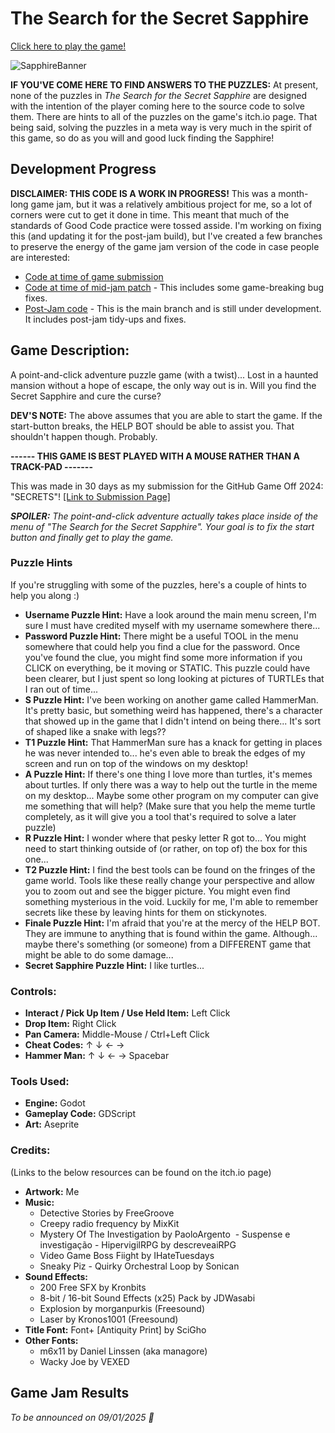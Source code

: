 # The Search for the Secret Sapphire

[Click here to play the game!](https://quietlantern.itch.io/the-search-for-the-secret-sapphire)

![SapphireBanner](https://github.com/user-attachments/assets/dae39324-3309-4bce-926c-4b0207262c96)

**IF YOU'VE COME HERE TO FIND ANSWERS TO THE PUZZLES:** At present, none of the puzzles in _The Search for the Secret Sapphire_ are designed with the intention of the player coming here to the source code to solve them. There are hints to all of the puzzles on the game's itch.io page. That being said, solving the puzzles in a meta way is very much in the spirit of this game, so do as you will and good luck finding the Sapphire!

## Development Progress

**DISCLAIMER: THIS CODE IS A WORK IN PROGRESS!** This was a month-long game jam, but it was a relatively ambitious project for me, so a lot of corners were cut to get it done in time. This meant that much of the standards of Good Code practice were tossed asside. I'm working on fixing this (and updating it for the post-jam build), but I've created a few branches to preserve the energy of the game jam version of the code in case people are interested: 

- [Code at time of game submission](https://github.com/conor-wilson/gameoff2024/tree/code-at-time-of-submission)
- [Code at time of mid-jam patch](https://github.com/conor-wilson/gameoff2024/tree/mid-jam-patch) - This includes some game-breaking bug fixes.
- [Post-Jam code](https://github.com/conor-wilson/gameoff2024) - This is the main branch and is still under development. It includes post-jam tidy-ups and fixes.

## Game Description: 

A point-and-click adventure puzzle game (with a twist)... Lost in a haunted mansion without a hope of escape, the only way out is in. Will you find the Secret Sapphire and cure the curse?  

**DEV'S NOTE:** The above assumes that you are able to start the game. If the start-button breaks, the HELP BOT should be able to assist you. That shouldn't happen though. Probably.

**------ THIS GAME IS BEST PLAYED WITH A MOUSE RATHER THAN A TRACK-PAD -------**

This was made in 30 days as my submission for the GitHub Game Off 2024: "SECRETS"! [[Link to Submission Page]](https://itch.io/jam/game-off-2024/rate/3149163)

_**SPOILER:** The point-and-click adventure actually takes place inside of the menu of "The Search for the Secret Sapphire". Your goal is to fix the start button and finally get to play the game._

### Puzzle Hints
If you're struggling with some of the puzzles, here's a couple of hints to help you along :) 

- **Username Puzzle Hint:** Have a look around the main menu screen, I'm sure I must have credited myself with my username somewhere there...
- **Password Puzzle Hint:** There might be a useful TOOL in the menu somewhere that could help you find a clue for the password. Once you've found the clue, you might find some more information if you CLICK on everything, be it moving or STATIC. This puzzle could have been clearer, but I just spent so long looking at pictures of TURTLEs that I ran out of time...
- **S Puzzle Hint:** I've been working on another game called HammerMan. It's pretty basic, but something weird has happened, there's a character that showed up in the game that I didn't intend on being there... It's sort of shaped like a snake with legs??
- **T1 Puzzle Hint:** That HammerMan sure has a knack for getting in places he was never intended to... he's even able to break the edges of my screen and run on top of the windows on my desktop!
- **A Puzzle Hint:** If there's one thing I love more than turtles, it's memes about turtles. If only there was a way to help out the turtle in the meme on my desktop... Maybe some other program on my computer can give me something that will help? (Make sure that you help the meme turtle completely, as it will give you a tool that's required to solve a later puzzle)
- **R Puzzle Hint:** I wonder where that pesky letter R got to... You might need to start thinking outside of (or rather, on top of) the box for this one...
- **T2 Puzzle Hint:** I find the best tools can be found on the fringes of the game world. Tools like these really change your perspective and allow you to zoom out and see the bigger picture. You might even find something mysterious in the void. Luckily for me, I'm able to remember secrets like these by leaving hints for them on stickynotes.
- **Finale Puzzle Hint:** I'm afraid that you're at the mercy of the HELP BOT. They are immune to anything that is found within the game. Although... maybe there's something (or someone) from a DIFFERENT game that might be able to do some damage...
- **Secret Sapphire Puzzle Hint:** I like turtles...


### Controls:
- **Interact / Pick Up Item / Use Held Item:** Left Click
- **Drop Item:** Right Click
- **Pan Camera:** Middle-Mouse / Ctrl+Left Click
- **Cheat Codes:**  ↑  ↓ ← →
- **Hammer Man:** ↑  ↓ ← →  Spacebar

### Tools Used: 
- **Engine:** Godot
- **Gameplay Code:** GDScript
- **Art:** Aseprite

### Credits:
(Links to the below resources can be found on the itch.io page)
- **Artwork:** Me
- **Music:**
  - ​Detective Stories​​ by FreeGroove​
  - Creepy radio frequency​ by MixKit​
  - Mystery Of The Investigation​ by PaoloArgento
​  - Suspense e investigação - HipervigilRPG​ by descreveaiRPG​​​​​
  - Video Game Boss Fiight​​ by IHateTuesdays
  - Sneaky Piz - Quirky Orchestral Loop​ by Sonican
- **Sound Effects:**
  - ​200 Free SFX​ by Kronbits​
  - 8-bit / 16-bit Sound Effects (x25) Pack​ by JDWasabi
  - Explosion​ by morganpurkis (Freesound)
  - Laser​ by Kronos1001 (Freesound)
- **Title Font:** Font+ [Antiquity Print] by SciGho
- **Other Fonts:**
  - m6x11 by Daniel Linssen (aka managore)
  - Wacky Joe by VEXED

## Game Jam Results

_To be announced on 09/01/2025 👀_
